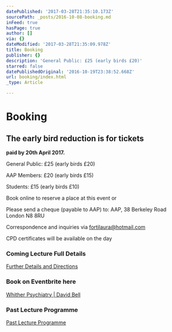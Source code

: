```yaml
---
datePublished: '2017-03-28T21:35:10.173Z'
sourcePath: _posts/2016-10-08-booking.md
inFeed: true
hasPage: true
author: []
via: {}
dateModified: '2017-03-28T21:35:09.978Z'
title: Booking
publisher: {}
description: 'General Public: £25 (early birds £20)'
starred: false
datePublishedOriginal: '2016-10-19T23:38:52.668Z'
url: booking/index.html
_type: Article

---
```

# **Booking**

## **The early bird reduction is for tickets**  
**paid by 20th April 2017\.**

General Public: £25 (early birds £20)

AAP Members: £20 (early birds £15)

Students: £15 (early birds £10)

Book online to reserve a place at this event or

Please send a cheque (payable to AAP) to: AAP, 38 Berkeley Road  
London N8 8RU

Correspondence and inquiries via fortilaura@hotmail.com

CPD certificates will be available on the day

### **Coming Lecture Full Details**
[Further Details and Directions][0]

### **Book on Eventbrite here**
[Whither Psychiatry | David Bell][1]

### Past Lecture Programme
[Past Lecture Programme][2]

[0]: http://aapmembers.org/cominglecture
[1]: https://www.eventbrite.co.uk/e/whither-psychiatry-david-bell-aap-spring-2017-lecture-tickets-32833276213
[2]: http://aapmembers.org/lecture-series/